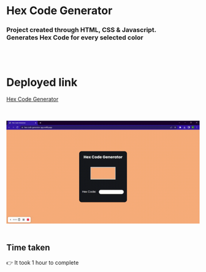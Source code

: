 # Hex Code Generator

### Project created through HTML, CSS & Javascript. <br> Generates Hex Code for every selected color

<br>
<br>

# Deployed link

[Hex Code Generator](https://hex-code-generator-app.netlify.app/ "project link")

<br>
<br>

<img src= "./hex.gif" alt="">

<br>
<br>

## Time taken 
👉 It took 1 hour to complete
